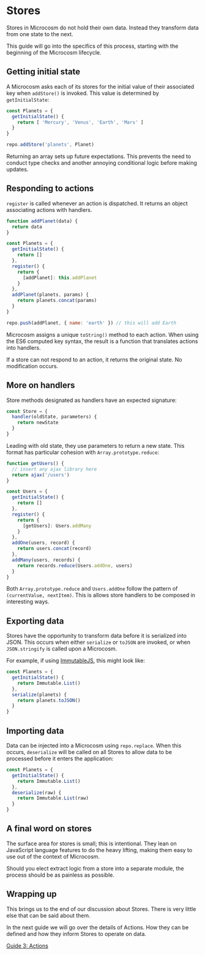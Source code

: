 # Stores

Stores in Microcosm do not hold their own data. Instead they transform data from one state to the next.

This guide will go into the specifics of this process, starting with the beginning of the Microcosm lifecycle.


## Getting initial state

A Microcosm asks each of its stores for the initial value of their
associated key when `addStore()` is invoked. This value is determined by
`getInitialState`:

```javascript
const Planets = {
  getInitialState() {
    return [ 'Mercury', 'Venus', 'Earth', 'Mars' ]
  }
}

repo.addStore('planets', Planet)
```

Returning an array sets up future expectations. This prevents the need to conduct type checks and another annoying conditional logic before making updates.

## Responding to actions

`register` is called whenever an action is dispatched. It returns an object associating actions with handlers.

```javascript
function addPlanet(data) {
  return data
}

const Planets = {
  getInitialState() {
    return []
  },
  register() {
    return {
      [addPlanet]: this.addPlanet
    }
  },
  addPlanet(planets, params) {
    return planets.concat(params)
  }
}

repo.push(addPlanet, { name: 'earth' }) // this will add Earth
```

Microcosm assigns a unique `toString()` method to each action. When using the ES6 computed key syntax, the result is a function that translates actions into handlers.

If a store can not respond to an action, it returns the original state. No modification occurs.

## More on handlers

Store methods designated as handlers have an expected signature:

```javascript
const Store = {
  handler(oldState, parameters) {
    return newState
  }
}
```

Leading with old state, they use parameters to return a new state. This format has particular cohesion with `Array.prototype.reduce`:

```javascript
function getUsers() {
  // insert any ajax library here
  return ajax('/users')
}

const Users = {
  getInitialState() {
    return []
  },
  register() {
    return {
      [getUsers]: Users.addMany
    }
  },
  addOne(users, record) {
    return users.concat(record)
  },
  addMany(users, records) {
    return records.reduce(Users.addOne, users)
  }
}
```

Both `Array.prototype.reduce` and `Users.addOne` follow the pattern of `(currentValue, nextItem)`. This is allows store handlers to be composed in interesting ways.

## Exporting data

Stores have the opportunity to transform data before it is serialized into JSON. This occurs when either `serialize` or `toJSON` are invoked, or when `JSON.stringify` is called upon a Microcosm.

For example, if using
[ImmutableJS](https://github.com/facebook/immutable-js), this might
look like:

```javascript
const Planets = {
  getInitialState() {
    return Immutable.List()
  },
  serialize(planets) {
    return planets.toJSON()
  }
}
```

## Importing data

Data can be injected into a Microcosm using `repo.replace`. When this occurs, `deserialize` will be called on all Stores to allow data to be processed before it enters the application:

```javascript
const Planets = {
  getInitialState() {
    return Immutable.List()
  },
  deserialize(raw) {
    return Immutable.List(raw)
  }
}
```

## A final word on stores

The surface area for stores is small; this is intentional. They lean on JavaScript language features to do the heavy lifting, making them easy to use out of the context of Microcosm.

Should you elect extract logic from a store into a separate module, the process should be as painless as possible.

## Wrapping up

This brings us to the end of our discussion about Stores. There is very little else that can be said about them.

In the next guide we will go over the details of Actions. How they can be defined and how they inform Stores to operate on data.

[Guide 3: Actions](./03-actions.md)
